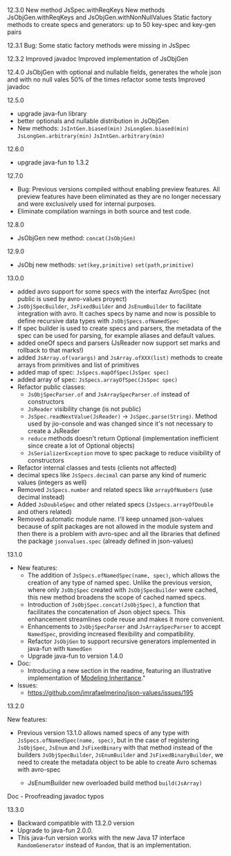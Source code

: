 12.3.0
New method JsSpec.withReqKeys
New methods JsObjGen.withReqKeys and JsObjGen.withNonNullValues
Static factory methods to create specs and generators: up to 50 key-spec and key-gen pairs

12.3.1
Bug: Some static factory methods were missing in JsSpec

12.3.2
Improved javadoc
Improved implementation of JsObjGen

12.4.0
JsObjGen with optional and nullable fields, generates the whole json and with no null vales 50% of the times
refactor some tests
Improved javadoc

12.5.0

- upgrade java-fun library
- better optionals and nullable distribution in JsObjGen
- New methods:
  `JsIntGen.biased(min)`
  `JsLongGen.biased(min)`
  `JsLongGen.arbitrary(min)`
  `JsIntGen.arbitrary(min)`

12.6.0

- upgrade java-fun to 1.3.2

12.7.0

- Bug: Previous versions compiled without enabling preview features. All preview features have been eliminated as they
  are
  no longer necessary and were exclusively used for internal purposes.
- Eliminate compilation warnings in both source and test code.

12.8.0

- JsObjGen new method:
  `concat(JsObjGen)`

12.9.0

- JsObj new methods:
  `set(key,primitive)`
  `set(path,primitive)`

13.0.0

- added avro support for some specs with the interfaz AvroSpec (not public is used by avro-values proyect)
- `JsObjSpecBuilder`, `JsFixedBuilder` and `JsEnumBuilder` to facilitate integration with avro. It
  caches specs by name and now is possible to define recursive data types with `JsObjSpecs.ofNamedSpec`
- If spec builder is used to create specs and parsers, the metadata of the spec
  can be used for parsing, for example aliases and default values.
- added oneOf specs and parsers (JsReader now support set marks and rollback to that marks!)
- added `JsArray.of(varargs)` and `JsArray.ofXXX(list)`  methods to create arrays from primitives and list of primitives
- added map of spec: `JsSpecs.mapOfSpec(JsSpec spec)`
- added array of spec: `JsSpecs.arrayOfSpec(JsSpec spec)`
- Refactor public classes:
    - `JsObjSpecParser.of` and `JsArraySpecParser.of` instead of constructors
    - `JsReader` visibility change (is not public)
    - `JsSpec.readNextValue(JsReader)` -> `JsSpec.parse(String)`. Method used by jio-console and was changed
      since it's not necessary to create a JsReader
    - `reduce` methods doesn't return Optional (implementation inefficient since create a lot of Optional objects)
    - `JsSerializerException` move to spec package to reduce visibility of constructors
- Refactor internal classes and tests (clients not affected)
- decimal specs like `JsSpecs.decimal` can parse any kind of numeric values (integers as well)
- Removed `JsSpecs.number` and related specs like `arrayOfNumbers`  (use decimal instead)
- Added `JsDoubleSpec` and other related specs (`JsSpecs.arrayOfDouble` and others related)
- Removed automatic module name. I'll keep unnamed json-values because of split packages are
  not allowed in the module system and then there is a problem with avro-spec and all the libraries
  that defined the package `jsonvalues.spec` (already defined in json-values)

13.1.0

- New features:
    - The addition of `JsSpecs.ofNamedSpec(name, spec)`, which allows the creation of any type of named spec. Unlike the
      previous version, where only `JsObjSpec` created with `JsObjSpecBuilder` were cached, this new method broadens the
      scope of cached named specs.
    - Introduction of `JsObjSpec.concat(JsObjSpec)`, a function that facilitates the concatenation of Json object specs.
      This enhancement streamlines code reuse and makes it more convenient.
    - Enhancements to `JsObjSpecParser` and `JsArraySpecParser` to accept `NamedSpec`, providing increased flexibility and
      compatibility.
    - Refactor `JsObjGen` to support recursive generators implemented in java-fun with `NamedGen`
    - Upgrade java-fun to version 1.4.0
- Doc:
  - Introducing a new section in the readme, featuring an illustrative implementation of [Modeling Inheritance](https://json-schema.org/blog/posts/modelling-inheritance)."
- Issues:
  - https://github.com/imrafaelmerino/json-values/issues/195

13.2.0

New features:
  - Previous version 13.1.0 allows named specs of any type with `JsSpecs.ofNamedSpec(name, spec)`, but
  in the case of registering `JsObjSpec`, `JsEnum` and `JsFixedBinary` with that method instead 
  of the builders `JsObjSpecBuilder`, `JsEnumBuilder` and `JsFixedBinaryBuilder`, we need to 
  create the metadata object to be able to create Avro schemas with avro-spec

    - JsEnumBuilder new overloaded build method `build(JsArray)`

Doc
    - Proofreading javadoc typos


13.3.0 
  - Backward compatible with 13.2.0 version
  - Upgrade to java-fun 2.0.0. 
  - This java-fun version works with the new Java 17 interface `RandomGenerator` instead of `Random`,
    that is an implementation.
